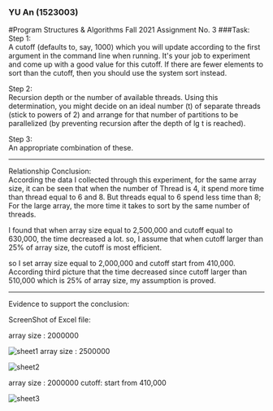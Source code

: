 ###     YU An (1523003)
#Program Structures & Algorithms Fall 2021 Assignment No. 3
###Task:<br>
Step 1:<br>
A cutoff (defaults to, say, 1000) which you will update according to the first argument in the command line when running. It's your job to experiment and come up with a good value for this cutoff. If there are fewer elements to sort than the cutoff, then you should use the system sort instead.

Step 2:<br>
Recursion depth or the number of available threads. Using this determination, you might decide on an ideal number (t) of separate threads (stick to powers of 2) and arrange for that number of partitions to be parallelized (by preventing recursion after the depth of lg t is reached).

Step 3:<br>
An appropriate combination of these.

***
Relationship Conclusion:<br>
According the data I collected through this experiment, for the same array size, it can be seen that when the number of Thread is 4, it spend more time than thread equal to 6 and 8. But threads equal to 6 spend less time than 8;
For the large array, the more time it takes to sort by the same number of threads.

I found that when array size equal to 2,500,000 and cutoff equal to 630,000, the time decreased a lot. so, I assume that when cutoff larger than 25% of array size, the cutoff is most efficient. 

so I set array size equal to 2,000,000 and cutoff start from 410,000. According third picture that the time decreased since cutoff larger than 510,000 which is 25% of array size, my assumption is proved.
<br> 

***
Evidence to support the conclusion:
<br>

ScreenShot of Excel file:

array size : 2000000 <br>

![sheet1](https://user-images.githubusercontent.com/50298195/140683439-853ec915-5feb-4d93-a013-6d9c86586f27.PNG)
array size : 2500000 <br>

![sheet2](https://user-images.githubusercontent.com/50298195/140683444-d1abd25e-bb35-4a43-8f40-dcd3dbcc4220.PNG)

array size : 2000000 cutoff: start from 410,000 <br>

![sheet3](https://user-images.githubusercontent.com/50298195/141047096-1b5c0903-ed4d-47e9-bcb9-c489077ac511.PNG)
